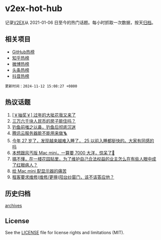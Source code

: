 # v2ex-hot-hub

 记录[V2EX](https://www.v2ex.com/)从 2021-01-06 日至今的热门话题。每小时抓取一次数据，按天[归档](archives)。
 
 ## 相关项目

- [GitHub热榜](https://github.com/snaildev/github-hot-hub)
- [知乎热榜](https://github.com/snaildev/zhihu-hot-hub)
- [微博热榜](https://github.com/snaildev/weibo-hot-hub)
- [头条热榜](https://github.com/snaildev/toutiao-hot-hub)
- [抖音热榜](https://github.com/snaildev/douyin-hot-hub)


 `更新时间：2024-11-12 15:08:27 +0800`

## 热议话题

1. [[￥抽奖￥] 过年的大呲花我又来了](https://www.v2ex.com/t/1088617)
1. [三万六千块人民币的房子能住吗？](https://www.v2ex.com/t/1088705)
1. [钓鱼前嗤之以鼻，钓鱼后彻底沉迷](https://www.v2ex.com/t/1088573)
1. [腾讯云服务器能不能用来做🪜](https://www.v2ex.com/t/1088605)
1. [今年 27 岁了，发现越来越难入睡了， 25 以前入睡都挺快的。大家有同感的吗](https://www.v2ex.com/t/1088570)
1. [本想跟风丐版 Mac mini，一算要 7000 大洋，惊呆了🤯](https://www.v2ex.com/t/1088757)
1. [搞不懂，在一楼花园贴里，为了维护自己合法权益的业主怎么在有些人眼中成了红眼病人？](https://www.v2ex.com/t/1088610)
1. [给 Mac mini 配显示器的痛苦](https://www.v2ex.com/t/1088606)
1. [租客要求维修(维修/更换)阳台纱窗门，该不该答应他？](https://www.v2ex.com/t/1088579)

## 历史归档

[archives](archives)

## License

See the [LICENSE](LICENSE) file for license rights and limitations (MIT).
